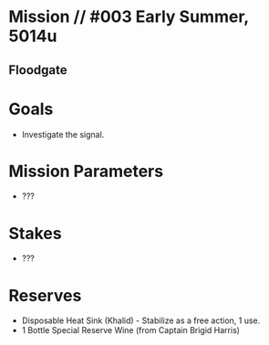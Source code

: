 # Mission // #003 Early Summer, 5014u
## Floodgate
# Goals
- Investigate the signal.

# Mission Parameters
- ???

# Stakes
- ???

# Reserves
- Disposable Heat Sink (Khalid) - Stabilize as a free action, 1 use.
- 1 Bottle Special Reserve Wine (from Captain Brigid Harris)
